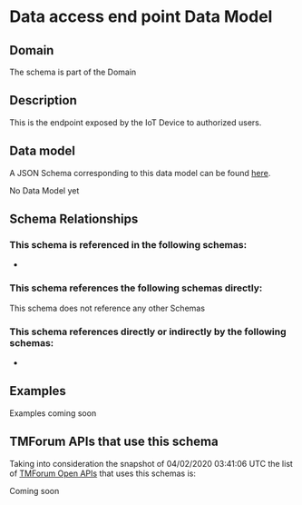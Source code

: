 # Data access end point Data Model

## Domain

The  schema is part of the  Domain

## Description

This is the endpoint exposed by the IoT Device to authorized users.

## Data model

A JSON Schema corresponding to this data model can be found
[here](https://github.com/tmforum-rand/schemas/blob/candidates/Resource/DataAccessEndPoint.schema.json).

No Data Model yet

## Schema Relationships

### This schema is referenced in the following schemas:

-

### This schema references the following schemas directly:

This schema does not reference any other Schemas

### This schema references directly or indirectly by the following schemas:

-



## Examples

Examples coming soon

## TMForum APIs that use this schema

Taking into consideration the snapshot of 04/02/2020 03:41:06 UTC the list of [TMForum Open APIs](https://www.tmforum.org/open-apis/) that uses this schemas is:

Coming soon